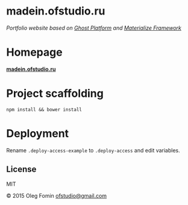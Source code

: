 # madein.ofstudio.ru

_Portfolio website based on [Ghost Platform](https://github.com/TryGhost/Ghost) and [Materialize Framework](http://materializecss.com/index.html)_

# Homepage

__[madein.ofstudio.ru](http://madein.ofstudio.ru)__

# Project scaffolding

`npm install && bower install`

# Deployment

Rename `.deploy-access-example` to `.deploy-access` and edit variables.

## License

MIT

© 2015 Oleg Fomin <ofstudio@gmail.com>
